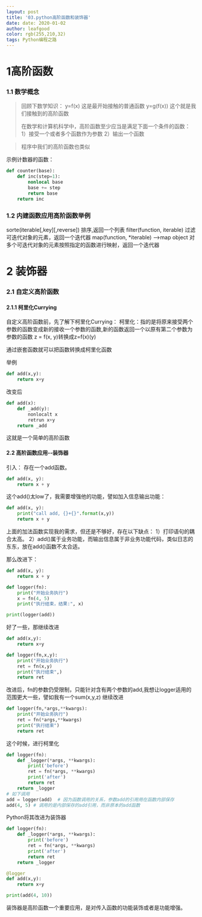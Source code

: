```yaml
---
layout: post
title: '03.python高阶函数和装饰器'
date: date: 2020-01-02
author: leafgood
color: rgb(255,210,32)
tags: Python编程之路
---
```

# 1高阶函数
### 1.1 数学概念
>回顾下数学知识：
>y=f(x) 这是最开始接触的普通函数
>y=g(f(x)) 这个就是我们接触到的高阶函数
>
>在数学和计算机科学中，高阶函数至少应当是满足下面一个条件的函数：
>1）接受一个或者多个函数作为参数
>2）输出一个函数

>程序中我们的高阶函数也类似

示例计数器的函数：
```python
def counter(base):
    def inc(step=1):
        nonlocal base
        base += step
        return base
    return inc
```
###  1.2 内建函数应用高阶函数举例
sorte(iterable[,key][,reverse]) 排序,返回一个列表
filter(function, iterable) 过滤可迭代对象的元素，返回一个迭代器
map(function, *iterable) -->map object  对多个可迭代对象的元素按照指定的函数进行映射，返回一个迭代器



# 2 装饰器
### 2.1 自定义高阶函数
#### 2.1.1 柯里化Currying
自定义高阶函数前，先了解下柯里化Currying：
柯里化：指的是将原来接受两个参数的函数变成新的接收一个参数的函数,新的函数返回一个以原有第二个参数为参数的函数
z = f(x, y)转换成z=f(x)(y)

通过嵌套函数就可以把函数转换成柯里化函数

举例
```python
def add(x,y):
    return x+y
```
改变后
```python
def add(x):
    def _add(y):
        nonlocalt x
        retrun x+y
    return _add
```
这就是一个简单的高阶函数

#### 2.2 高阶函数应用--装饰器
引入：
存在一个add函数。
```python
def add(x, y):
    return x + y
```
这个add()太low了，我需要增强他的功能，譬如加入信息输出功能：
```python
def add(x, y):
    print("call add, {}+{}".format(x,y))
    return x + y
```
上面的加法函数实现我的需求，但还是不够好，存在以下缺点：
1）打印语句的耦合太高。
2）add()属于业务功能，而输出信息属于非业务功能代码，类似日志的东东，放在add()函数不太合适。

那么改进下：
```python
def add(x, y):
    return x + y

def logger(fn):
    print("开始业务执行")
    x = fn(4, 5)
    print("执行结束，结果:", x)

print(logger(add))
```
好了一些，那继续改进
```python
def add(x,y):
    return x+y

def logger(fn,x,y):
    print("开始业务执行")
    ret = fn(x,y)
    print("执行结束",)
    return ret
```
改进后，fn的参数仍受限制，只能针对含有两个参数的add,我想让logger适用的范围更大一些，譬如我有一个sum(x,y,z)
继续改进
```python
def logger(fn,*args,**kwargs):
    print("开始业务执行")
    ret = fn(*args,**kwargs)
    print("执行结束")
    return ret
```
这个时候，进行柯里化
```python
def logger(fn):
    def _logger(*args, **kwargs):
        print('before')
        ret = fn(*args, **kwargs)
        print('after')
        return ret
    return _logger
# 如下调用
add = logger(add)  # 因为函数调用的关系，参数add的引用用在函数内部保存
add(4, 5) # 调用的是内部保存的add引用，而非原本的add函数
```
Python将其改进为装饰器
```python
def logger(fn):
    def _logger(*args, **kwargs):
        print('before')
        ret = fn(*args, **kwargs)
        print('after')
        return ret
    return _logger

@logger
def add(x,y):
    return x+y

print(add(4, 10))
```

装饰器是高阶函数一个重要应用，是对传入函数的功能装饰或者是功能增强。
